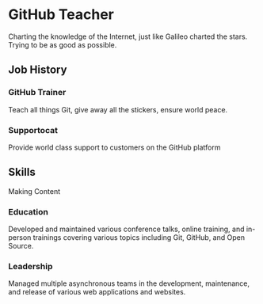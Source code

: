 # GitHub Teacher

Charting the knowledge of the Internet, just like Galileo charted the stars. Trying to be as good as possible. 

## Job History


### GitHub Trainer

Teach all things Git, give away all the stickers, ensure world peace.

### Supportocat

Provide world class support to customers on the GitHub platform

## Skills
Making Content

### Education

Developed and maintained various conference talks, online training, and in-person trainings covering various topics including Git, GitHub, and Open Source.

### Leadership

Managed multiple asynchronous teams in the development, maintenance, and release of various web applications and websites.
